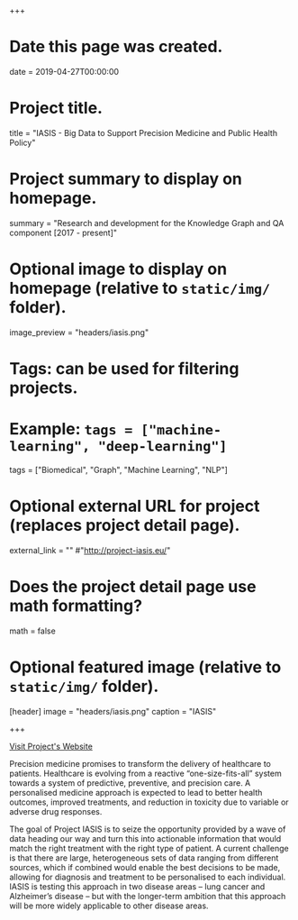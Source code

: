 +++
# Date this page was created.
date = 2019-04-27T00:00:00

# Project title.
title = "IASIS - Big Data to Support Precision Medicine and Public Health Policy"

# Project summary to display on homepage.
summary = "Research and development for the Knowledge Graph and QA component [2017 - present]"

# Optional image to display on homepage (relative to `static/img/` folder).
image_preview = "headers/iasis.png"

# Tags: can be used for filtering projects.
# Example: `tags = ["machine-learning", "deep-learning"]`
tags = ["Biomedical", "Graph", "Machine Learning", "NLP"]

# Optional external URL for project (replaces project detail page).
external_link = ""
#"http://project-iasis.eu/"

# Does the project detail page use math formatting?
math = false

# Optional featured image (relative to `static/img/` folder).
[header]
image = "headers/iasis.png"
caption = "IASIS"

+++

<a href="http://project-iasis.eu/">Visit Project's Website</a>

Precision medicine promises to transform the delivery of healthcare to patients. Healthcare is evolving from a reactive “one-size-fits-all” system towards a system of predictive, preventive, and precision care. A personalised medicine approach is expected to lead to better health outcomes, improved treatments, and reduction in toxicity due to variable or adverse drug responses.

The goal of Project IASIS is to seize the opportunity provided by a wave of data heading our way and turn this into actionable information that would match the right treatment with the right type of patient. A current challenge is that there are large, heterogeneous sets of data ranging from different sources, which if combined would enable the best decisions to be made, allowing for diagnosis and treatment to be personalised to each individual. IASIS is testing this approach in two disease areas – lung cancer and Alzheimer’s disease – but with the longer-term ambition that this approach will be more widely applicable to other disease areas.


